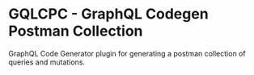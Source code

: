# GQLCPC - GraphQL Codegen Postman Collection
GraphQL Code Generator plugin for generating a postman collection of queries and mutations.
